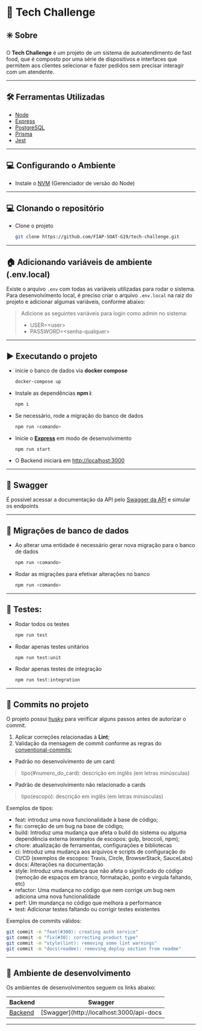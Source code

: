 # 💬 Tech Challenge

## ✳️ Sobre
O **Tech Challenge** é um projeto de um sistema de autoatendimento de fast food, que é composto por uma série de dispositivos e interfaces que permitem aos clientes selecionar e fazer pedidos sem precisar interagir com um atendente.

---

## 🛠 Ferramentas Utilizadas
- [Node](https://nodejs.dev)
- [Express](https://expressjs.com/pt-br/)
- [PostgreSQL](https://www.postgresql.org/)
- [Prisma](https://www.prisma.io/)
- [Jest](https://jestjs.io)

---
## 💻 Configurando o Ambiente

- Instale o [NVM](https://github.com/nvm-sh/nvm) (Gerenciador de versão do Node)

---

## 💻 Clonando o repositório

- Clone o projeto

  ```bash
  git clone https://github.com/FIAP-SOAT-G19/tech-challenge.git
  ````
---

## 🏠 Adicionando variáveis de ambiente (.env.local)
Existe o arquivo `.env` com todas as variáveis utilizadas para rodar o sistema. Para desenvolvimento local, é preciso criar o arquivo `.env.local` na raiz do projeto e adicionar algumas variáveis, conforme abaixo:

> Adicione as seguintes variáveis para login como admin no sistema:
> - USER=\<user>
> - PASSWORD=\<senha-qualquer>

---

## ▶️ Executando o projeto
- inicie o banco de dados via **docker compose**
  ```bash
  docker-compose up
  ```
- Instale as dependências **npm i**:
  ```bash
  npm i
  ```

- Se necessário, rode a migração do banco de dados
  ```bash
  npm run <comando>
  ```

- Inicie o [**Express**](https://expressjs.com/pt-br/) em modo de desenvolvimento
  ```bash
  npm run start
  ```

- O Backend iniciará em [http://localhost:3000](http://localhost:3000)

---

## 🧩 Swagger
É possível acessar a documentação da API pelo [Swagger da API](http://localhost:3000/api-docs) e simular os endpoints

---

## 🎲 Migrações de banco de dados
- Ao alterar uma entidade é necessário gerar nova migração para o banco de dados
  ```bash
  npm run <comando>
  ```

- Rodar as migrações para efetivar alterações no banco
  ```bash
  npm run <comando>
  ```
---

## 🧪 Testes:
- Rodar todos os testes
  ```bash
  npm run test
  ```
- Rodar apenas testes unitários
  ```bash
  npm run test:unit
  ```
- Rodar apenas testes de integração
  ```bash
  npm run test:integration
  ```
---

## 🚀 Commits no projeto

O projeto possui [husky](https://github.com/typicode/husky) para verificar alguns passos antes de autorizar o commit.

1. Aplicar correções relacionadas à **Lint**;
3. Validação da mensagem de commit conforme as regras do [conventional-commits](https://www.conventionalcommits.org/en/v1.0.0/);
  - Padrão no desenvolvimento de um card:
  > tipo(#numero_do_card): descrição em inglês (em letras minúsculas)
  - Padrão de desenvolvimento não relacionado a cards
  > tipo(escopo): descrição em inglês (em letras minúsculas)

Exemplos de tipos:
  - feat: introduz uma nova funcionalidade à base de código;
  - fix: correção de um bug na base de código;
  - build: Introduz uma mudança que afeta o build do sistema ou alguma dependência externa (exemplos de escopos: gulp, broccoli, npm);
  - chore: atualização de ferramentas, configurações e bibliotecas
  - ci: Introduz uma mudança aos arquivos e scripts de configuração do CI/CD (exemplos de escopos: Travis, Circle, BrowserStack, SauceLabs)
  - docs: Alterações na documentação
  - style: Introduz uma mudança que não afeta o significado do código (remoção de espaços em branco, formatação, ponto e virgula faltando, etc)
  - refactor: Uma mudança no código que nem corrige um bug nem adiciona uma nova funcionalidade
  - perf: Um mundança no código que melhora a performance
  - test: Adicionar testes faltando ou corrigir testes existentes

Exemplos de commits válidos:
  ```bash
  git commit -m "feat(#300): creating auth service"
  git commit -m "fix(#30): correcting product type"
  git commit -m "style(lint): removing some lint warnings"
  git commit -m "docs(readme): removing deploy section from readme"
  ```
---

## 🔗	 Ambiente de desenvolvimento ###

Os ambientes de desenvolvimentos seguem os links abaixo:

| Backend                                  | Swagger                                  |
|------------------------------------------|-------------------------------------------|
| [Backend](http://localhost:3000)| [Swagger](http://localhost:3000/api-docs|)


---

